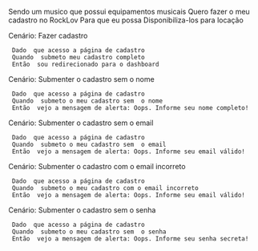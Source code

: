  Sendo  um musico que possui equipamentos musicais
 Quero  fazer o meu cadastro no RockLov
 Para  que eu possa Disponibiliza-los para locação

 Cenário:  Fazer cadastro   

     Dado  que acesso a página de cadastro
     Quando  submeto meu cadastro completo
     Então  sou redirecionado para o dashboard

 Cenário:  Submenter o cadastro sem o nome 

     Dado  que acesso a página de cadastro
     Quando  submeto o meu cadastro sem  o nome
     Então  vejo a mensagem de alerta: Oops. Informe seu nome completo!


 Cenário:  Submenter o cadastro sem o email 

     Dado  que acesso a página de cadastro
     Quando  submeto o meu cadastro sem  o email
     Então  vejo a mensagem de alerta: Oops. Informe seu email válido!


 Cenário:  Submenter o cadastro com o email incorreto

     Dado  que acesso a página de cadastro
     Quando  submeto o meu cadastro com o email incorreto
     Então  vejo a mensagem de alerta: Oops. Informe seu email válido!


 Cenário:  Submenter o cadastro sem o senha 

     Dado  que acesso a página de cadastro
     Quando  submeto o meu cadastro sem  o senha
     Então  vejo a mensagem de alerta: Oops. Informe seu senha secreta!

